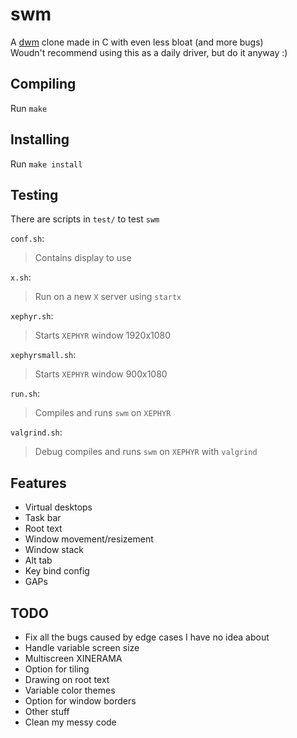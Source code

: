 # swm
A [dwm](https://dwm.suckless.org/) clone made in C with even less bloat (and more bugs)  
Woudn't recommend using this as a daily driver, but do it anyway :)

## Compiling
Run `make`

## Installing
Run `make install`

## Testing
There are scripts in `test/` to test `swm`  
  
`conf.sh`:  
> Contains display to use  

`x.sh`:  
> Run on a new `X` server using `startx`

`xephyr.sh`:  
> Starts `XEPHYR` window 1920x1080  

`xephyrsmall.sh`:  
> Starts `XEPHYR` window 900x1080  

`run.sh`:  
> Compiles and runs `swm` on `XEPHYR`  

`valgrind.sh`:  
> Debug compiles and runs `swm` on `XEPHYR` with `valgrind`  


## Features
* Virtual desktops
* Task bar
* Root text
* Window movement/resizement
* Window stack
* Alt tab
* Key bind config
* GAPs

## TODO
* Fix all the bugs caused by edge cases I have no idea about
* Handle variable screen size
* Multiscreen XINERAMA
* Option for tiling
* Drawing on root text
* Variable color themes
* Option for window borders
* Other stuff
* Clean my messy code

